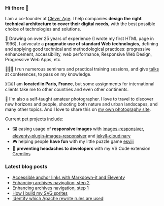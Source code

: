 ### Hi there 👋

I am a co-founder at [Clever Age](https://www.clever-age.com/en/). I help companies **design the right technical architecture to cover their digital needs**, with the best possible choice of technologies and solutions.

🧠 Drawing on over 25 years of experience (I wrote my first HTML page in 1996), I advocate a **pragmatic use of standard Web technologies**, defining and applying good technical and methodological practices: progressive enhancement, accessibility, web performance, Responsive Web Design, Progressive Web Apps, etc.

👨🏻‍🏫 I run numerous seminars and practical training sessions, and give [talks](https://nicolas-hoizey.com/talks/) at conferences, to pass on my knowledge.

🇫🇷 I am **located in Paris, France**, but some assignments for international clients take me to other countries and even other continents.

📸 I'm also a self-taught amateur photographer. I love to travel to discover new horizons and people, shooting both nature and urban landscapes, and many other topics. And I love to share this on [my own photography site](https://nicolas-hoizey.photo).

Current pet projects include:
- 🖼 easing usage of **responsive images** with [images-responsiver](https://nhoizey.github.io/images-responsiver/), [eleventy-plugin-images-responsiver](https://nhoizey.github.io/images-responsiver/eleventy-plugin-images-responsiver/) and [jekyll-cloudinary](https://nhoizey.github.io/jekyll-cloudinary/)
- 🎮 helping people **have fun** with my little puzzle game [esviji](https://play.esviji.com/)
- 🤯 **preventing headaches to developers** with my VS Code extension [Gremlins](https://marketplace.visualstudio.com/items?itemName=nhoizey.gremlins)

### Latest blog posts
<!-- BLOG-POST-LIST:START -->
- [Accessible anchor links with Markdown-it and Eleventy](https://nicolas-hoizey.com/articles/2021/02/25/accessible-anchor-links-with-markdown-it-and-eleventy/)
- [Enhancing archives navigation, step 2](https://nicolas-hoizey.com/articles/2020/11/02/enhancing-archives-navigation-step-2/)
- [Enhancing archives navigation, step 1](https://nicolas-hoizey.com/articles/2020/10/26/enhancing-archives-navigation-step-1/)
- [How I build my SVG sprites](https://nicolas-hoizey.com/articles/2020/10/15/how-i-build-my-svg-sprites/)
- [Identify which Apache rewrite rules are used](https://nicolas-hoizey.com/articles/2020/05/29/identify-which-apache-rewrite-rules-are-used/)
<!-- BLOG-POST-LIST:END -->
